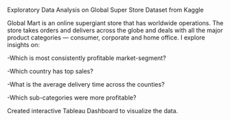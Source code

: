 Exploratory Data Analysis on Global Super Store Dataset from Kaggle

Global Mart is an online supergiant store that has worldwide operations. The store takes orders and delivers across the globe and deals with all the major product categories — consumer, corporate and home office. I explore insights on: 

-Which is most consistently profitable market-segment?

-Which country has top sales?

-What is the average delivery time across the counties?

-Which sub-categories were more profitable?


Created interactive Tableau Dashboard to visualize the data.

